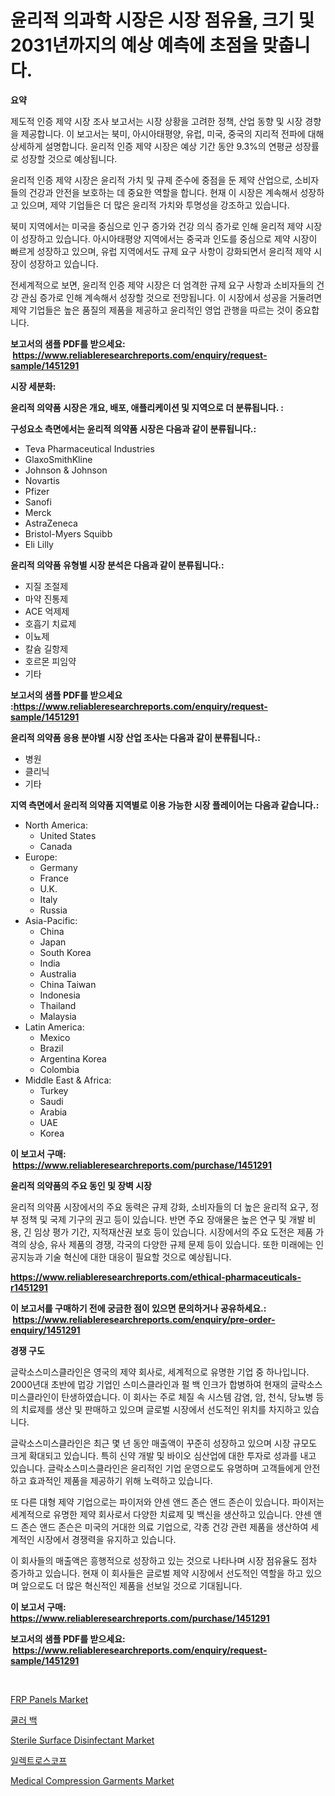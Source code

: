 <p><h1>윤리적 의과학 시장은 시장 점유율, 크기 및 2031년까지의 예상 예측에 초점을 맞춥니다.</h1></p><p><strong>요약</strong></p>
<p><p>제도적 인증 제약 시장 조사 보고서는 시장 상황을 고려한 정책, 산업 동향 및 시장 경향을 제공합니다. 이 보고서는 북미, 아시아태평양, 유럽, 미국, 중국의 지리적 전파에 대해 상세하게 설명합니다. 윤리적 인증 제약 시장은 예상 기간 동안 9.3%의 연평균 성장률로 성장할 것으로 예상됩니다.</p><p>윤리적 인증 제약 시장은 윤리적 가치 및 규제 준수에 중점을 둔 제약 산업으로, 소비자들의 건강과 안전을 보호하는 데 중요한 역할을 합니다. 현재 이 시장은 계속해서 성장하고 있으며, 제약 기업들은 더 많은 윤리적 가치와 투명성을 강조하고 있습니다.</p><p>북미 지역에서는 미국을 중심으로 인구 증가와 건강 의식 증가로 인해 윤리적 제약 시장이 성장하고 있습니다. 아시아태평양 지역에서는 중국과 인도를 중심으로 제약 시장이 빠르게 성장하고 있으며, 유럽 지역에서도 규제 요구 사항이 강화되면서 윤리적 제약 시장이 성장하고 있습니다.</p><p>전세계적으로 보면, 윤리적 인증 제약 시장은 더 엄격한 규제 요구 사항과 소비자들의 건강 관심 증가로 인해 계속해서 성장할 것으로 전망됩니다. 이 시장에서 성공을 거둘려면 제약 기업들은 높은 품질의 제품을 제공하고 윤리적인 영업 관행을 따르는 것이 중요합니다.</p></p>
<p><strong>보고서의 샘플 PDF를 받으세요: &nbsp;<a href="https://www.reliableresearchreports.com/enquiry/request-sample/1451291">https://www.reliableresearchreports.com/enquiry/request-sample/1451291</a></strong></p>
<p><strong>시장 세분화:</strong></p>
<p><strong> 윤리적 의약품 시장은 개요, 배포, 애플리케이션 및 지역으로 더 분류됩니다. :</strong></p>
<p><strong>구성요소 측면에서는 윤리적 의약품 시장은 다음과 같이 분류됩니다.:</strong></p>
<p><ul><li>Teva Pharmaceutical Industries</li><li>GlaxoSmithKline</li><li>Johnson & Johnson</li><li>Novartis</li><li>Pfizer</li><li>Sanofi</li><li>Merck</li><li>AstraZeneca</li><li>Bristol-Myers Squibb</li><li>Eli Lilly</li></ul></p>
<p><strong> 윤리적 의약품 유형별 시장 분석은 다음과 같이 분류됩니다.:</strong></p>
<p><ul><li>지질 조절제</li><li>마약 진통제</li><li>ACE 억제제</li><li>호흡기 치료제</li><li>이뇨제</li><li>칼슘 길항제</li><li>호르몬 피임약</li><li>기타</li></ul></p>
<p><strong>보고서의 샘플 PDF를 받으세요 :<a href="https://www.reliableresearchreports.com/enquiry/request-sample/1451291">https://www.reliableresearchreports.com/enquiry/request-sample/1451291</a></strong></p>
<p><strong> 윤리적 의약품 응용 분야별 시장 산업 조사는 다음과 같이 분류됩니다.:</strong></p>
<p><ul><li>병원</li><li>클리닉</li><li>기타</li></ul></p>
<p><strong>지역 측면에서 윤리적 의약품 지역별로 이용 가능한 시장 플레이어는 다음과 같습니다.:</strong></p>
<p><ul>
    <li>
        North America:
        <ul>
            <li>United States</li>
            <li>Canada</li>
        </ul>
    </li>
    <li>
        Europe:
        <ul>
            <li>Germany</li>
            <li>France</li>
            <li>U.K.</li>
            <li>Italy</li>
            <li>Russia</li>
        </ul>
    </li>
    <li>
        Asia-Pacific:
        <ul>
            <li>China</li>
            <li>Japan</li>
            <li>South Korea</li>
            <li>India</li>
            <li>Australia</li>
            <li>China Taiwan</li>
            <li>Indonesia</li>
            <li>Thailand</li>
            <li>Malaysia</li>
        </ul>
    </li>
    <li>
        Latin America:
        <ul>
            <li>Mexico</li>
            <li>Brazil</li>
            <li>Argentina Korea</li>
            <li>Colombia</li>
        </ul>
    </li>
    <li>
        Middle East & Africa:
        <ul>
            <li>Turkey</li>
            <li>Saudi</li>
            <li>Arabia</li>
            <li>UAE</li>
            <li>Korea</li>
        </ul>
    </li>
    </ul></p>
<p><strong>이 보고서 구매: &nbsp;<a href="https://www.reliableresearchreports.com/purchase/1451291">https://www.reliableresearchreports.com/purchase/1451291</a></strong></p>
<p><strong>윤리적 의약품의 주요 동인 및 장벽 시장</strong></p>
<p><p>윤리적 의약품 시장에서의 주요 동력은 규제 강화, 소비자들의 더 높은 윤리적 요구, 정부 정책 및 국제 기구의 권고 등이 있습니다. 반면 주요 장애물은 높은 연구 및 개발 비용, 긴 임상 평가 기간, 지적재산권 보호 등이 있습니다. 시장에서의 주요 도전은 제품 가격의 상승, 유사 제품의 경쟁, 각국의 다양한 규제 문제 등이 있습니다. 또한 미래에는 인공지능과 기술 혁신에 대한 대응이 필요할 것으로 예상됩니다.</p></p>
<p><strong><a href="https://www.reliableresearchreports.com/ethical-pharmaceuticals-r1451291">https://www.reliableresearchreports.com/ethical-pharmaceuticals-r1451291</a></strong></p>
<p><strong>이 보고서를 구매하기 전에 궁금한 점이 있으면 문의하거나 공유하세요.: &nbsp;<a href="https://www.reliableresearchreports.com/enquiry/pre-order-enquiry/1451291">https://www.reliableresearchreports.com/enquiry/pre-order-enquiry/1451291</a></strong></p>
<p><strong>경쟁 구도</strong></p>
<p><p>글락소스미스클라인은 영국의 제약 회사로, 세계적으로 유명한 기업 중 하나입니다. 2000년대 초반에 멉강 기업인 스미스클라인과 펄 백 인크가 합병하여 현재의 글락소스미스클라인이 탄생하였습니다. 이 회사는 주로 체질 속 시스템 감염, 암, 천식, 당뇨병 등의 치료제를 생산 및 판매하고 있으며 글로벌 시장에서 선도적인 위치를 차지하고 있습니다.</p><p>글락소스미스클라인은 최근 몇 년 동안 매출액이 꾸준히 성장하고 있으며 시장 규모도 크게 확대되고 있습니다. 특히 신약 개발 및 바이오 심산업에 대한 투자로 성과를 내고 있습니다. 글락소스미스클라인은 윤리적인 기업 운영으로도 유명하며 고객들에게 안전하고 효과적인 제품을 제공하기 위해 노력하고 있습니다.</p><p>또 다른 대형 제약 기업으로는 파이저와 얀센 앤드 존슨 앤드 존슨이 있습니다. 파이저는 세계적으로 유명한 제약 회사로서 다양한 치료제 및 백신을 생산하고 있습니다. 얀센 앤드 존슨 앤드 존슨은 미국의 거대한 의료 기업으로, 각종 건강 관련 제품을 생산하여 세계적인 시장에서 경쟁력을 유지하고 있습니다.</p><p>이 회사들의 매출액은 흥행적으로 성장하고 있는 것으로 나타나며 시장 점유율도 점차 증가하고 있습니다. 현재 이 회사들은 글로벌 제약 시장에서 선도적인 역할을 하고 있으며 앞으로도 더 많은 혁신적인 제품을 선보일 것으로 기대됩니다.</p></p>
<p><strong>이 보고서 구매: &nbsp; <a href="https://www.reliableresearchreports.com/purchase/1451291">https://www.reliableresearchreports.com/purchase/1451291</a></strong></p>
<p><strong>보고서의 샘플 PDF를 받으세요: &nbsp;<a href="https://www.reliableresearchreports.com/enquiry/request-sample/1451291">https://www.reliableresearchreports.com/enquiry/request-sample/1451291</a></strong><strong></strong></p>
<p>&nbsp;</p>
<p><p><a href="https://issuu.com/reportprime-2/docs/frp-panels-market-size-2030.pptx">FRP Panels Market</a></p><p><a href="https://medium.com/@abelusikowski95672023/%EC%BF%A8%EB%9F%AC%EB%B0%B1-%EC%8B%9C%EC%9E%A5-%EB%B6%84%EC%84%9D-%EA%B8%80%EB%A1%9C%EB%B2%8C-%EC%82%B0%EC%97%85-%EC%A0%84%EB%A7%9D-%EB%B0%8F-%EC%98%88%EC%B8%A1-2024%EB%85%84%EB%B6%80%ED%84%B0-2031%EB%85%84%EA%B9%8C%EC%A7%80-14c710cfa33a">쿨러 백</a></p><p><a href="https://github.com/Chiragrp22/Market-Research-Report-List-4/blob/main/sterile-surface-disinfectant-market.md">Sterile Surface Disinfectant Market</a></p><p><a href="https://github.com/fredrickeglers/Market-Research-Report-List-1/blob/main/486563120841.md">일렉트로스코프</a></p><p><a href="https://github.com/derrinmiltonellis35gcl/Market-Research-Report-List-2/blob/main/medical-compression-garments-market.md">Medical Compression Garments Market</a></p></p>
